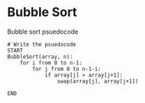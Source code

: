 # Bubble Sort

Bubble sort psuedocode

```
# Write the psuedocode 
START
BubbleSort(array, n):
    for i from 0 to n-1:
        for j from 0 to n-1-i:
            if array[j] > array[j+1]:
                swap(array[j], array[j+1])

END
```
